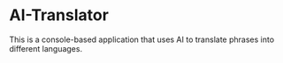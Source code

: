 # AI-Translator

This is a console-based application that uses AI to translate phrases into different languages.
